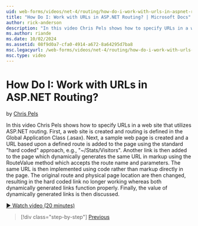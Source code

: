 ```yaml
---
uid: web-forms/videos/net-4/routing/how-do-i-work-with-urls-in-aspnet-routing
title: "How Do I: Work with URLs in ASP.NET Routing? | Microsoft Docs"
author: rick-anderson
description: "In this video Chris Pels shows how to specify URLs in a web site that utilizes ASP.NET routing. First, a web site is created and routing is defined in the Gl..."
ms.author: riande
ms.date: 10/02/2024
ms.assetid: 08f9d0a7-cfa0-4914-a672-8a64295d7ba8
msc.legacyurl: /web-forms/videos/net-4/routing/how-do-i-work-with-urls-in-aspnet-routing
msc.type: video
---
```

# How Do I: Work with URLs in ASP.NET Routing?

by [Chris Pels](https://twitter.com/chrispels)

In this video Chris Pels shows how to specify URLs in a web site that utilizes ASP.NET routing. First, a web site is created and routing is defined in the Global Application Class (.asax). Next, a sample web page is created and a URL based upon a defined route is added to the page using the standard "hard coded" approach, e.g., "~/Stats/Visitors". Another link is then added to the page which dynamically generates the same URL in markup using the RouteValue method which accepts the route name and parameters. The same URL is then implemented using code rather than markup directly in the page. The original route and physical page location are then changed, resulting in the hard coded link no longer working whereas both dynamically generated links function properly. Finally, the value of dynamically generated links is then discussed.

[&#9654; Watch video (20 minutes)](/shows/asp-net-site-videos/how-do-i-work-urls-in-aspnet-routing)

> [!div class="step-by-step"]
> [Previous](how-do-i-use-routing-with-aspnet-web-forms.md)
